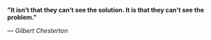 **"It isn't that they can't see the solution. It is that they can't see the problem."**

— _Gilbert Chesterton_
